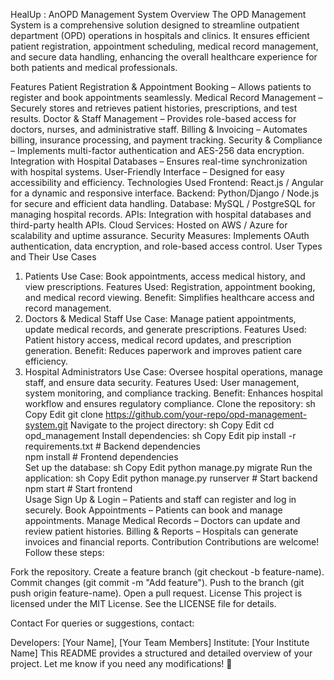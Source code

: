 HealUp : AnOPD Management System
Overview
The OPD Management System is a comprehensive solution designed to streamline outpatient department (OPD) operations in hospitals and clinics. It ensures efficient patient registration, appointment scheduling, medical record management, and secure data handling, enhancing the overall healthcare experience for both patients and medical professionals.

Features
Patient Registration & Appointment Booking – Allows patients to register and book appointments seamlessly.
Medical Record Management – Securely stores and retrieves patient histories, prescriptions, and test results.
Doctor & Staff Management – Provides role-based access for doctors, nurses, and administrative staff.
Billing & Invoicing – Automates billing, insurance processing, and payment tracking.
Security & Compliance – Implements multi-factor authentication and AES-256 data encryption.
Integration with Hospital Databases – Ensures real-time synchronization with hospital systems.
User-Friendly Interface – Designed for easy accessibility and efficiency.
Technologies Used
Frontend: React.js / Angular for a dynamic and responsive interface.
Backend: Python/Django / Node.js for secure and efficient data handling.
Database: MySQL / PostgreSQL for managing hospital records.
APIs: Integration with hospital databases and third-party health APIs.
Cloud Services: Hosted on AWS / Azure for scalability and uptime assurance.
Security Measures: Implements OAuth authentication, data encryption, and role-based access control.
User Types and Their Use Cases
1. Patients
Use Case: Book appointments, access medical history, and view prescriptions.
Features Used: Registration, appointment booking, and medical record viewing.
Benefit: Simplifies healthcare access and record management.
2. Doctors & Medical Staff
Use Case: Manage patient appointments, update medical records, and generate prescriptions.
Features Used: Patient history access, medical record updates, and prescription generation.
Benefit: Reduces paperwork and improves patient care efficiency.
3. Hospital Administrators
Use Case: Oversee hospital operations, manage staff, and ensure data security.
Features Used: User management, system monitoring, and compliance tracking.
Benefit: Enhances hospital workflow and ensures regulatory compliance.
Clone the repository:
sh
Copy
Edit
git clone https://github.com/your-repo/opd-management-system.git
Navigate to the project directory:
sh
Copy
Edit
cd opd_management
Install dependencies:
sh
Copy
Edit
pip install -r requirements.txt  # Backend dependencies  
npm install  # Frontend dependencies  
Set up the database:
sh
Copy
Edit
python manage.py migrate
Run the application:
sh
Copy
Edit
python manage.py runserver  # Start backend  
npm start  # Start frontend  
Usage
Sign Up & Login – Patients and staff can register and log in securely.
Book Appointments – Patients can book and manage appointments.
Manage Medical Records – Doctors can update and review patient histories.
Billing & Reports – Hospitals can generate invoices and financial reports.
Contribution
Contributions are welcome! Follow these steps:

Fork the repository.
Create a feature branch (git checkout -b feature-name).
Commit changes (git commit -m "Add feature").
Push to the branch (git push origin feature-name).
Open a pull request.
License
This project is licensed under the MIT License. See the LICENSE file for details.

Contact
For queries or suggestions, contact:

Developers: [Your Name], [Your Team Members]
Institute: [Your Institute Name]
This README provides a structured and detailed overview of your project. Let me know if you need any modifications! 🚀







